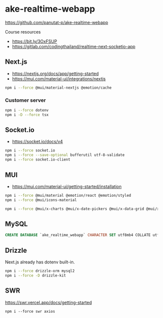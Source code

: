 # ake-realtime-webapp

https://github.com/panutat-p/ake-realtime-webapp

Course resources

- https://bit.ly/3OxFSUP
- https://gitlab.com/codingthailand/realtime-next-socketio-app

## Next.js

- https://nextjs.org/docs/app/getting-started
- https://mui.com/material-ui/integrations/nextjs

```sh
npm i --force @mui/material-nextjs @emotion/cache
```

### Customer server

```sh
npm i --force dotenv
npm i -D --force tsx
```

## Socket.io

- https://socket.io/docs/v4

```sh
npm i --force socket.io
npm i --force --save-optional bufferutil utf-8-validate
npm i --force socket.io-client
```

## MUI

- https://mui.com/material-ui/getting-started/installation

```sh
npm i --force @mui/material @emotion/react @emotion/styled
npm i --force @mui/icons-material
```

```sh
npm i --force @mui/x-charts @mui/x-date-pickers @mui/x-data-grid @mui/x-tree-view dayjs @react-spring/web
```

## MySQL

```sql
CREATE DATABASE `ake_realtime_webapp` CHARACTER SET utf8mb4 COLLATE utf8mb4_unicode_ci;
```

## Drizzle

Next.js already has dotenv built-in.

```sh
npm i --force drizzle-orm mysql2
npm i --force -D drizzle-kit
```

## SWR

https://swr.vercel.app/docs/getting-started

```shell
npm i --force swr axios
```
